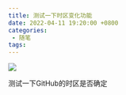 ```yaml
---
title: 测试一下时区变化功能
date: 2022-04-11 19:20:00 +0800
categories:
 - 随笔
tags: 
---
```


<img src="https://cdn.nlark.com/yuque/0/2022/jpeg/1664750/1649677718148-assets/web-upload/cee5a099-3715-4495-8035-d967329ae984.jpeg" class="full-image" />

测试一下GitHub的时区是否确定
